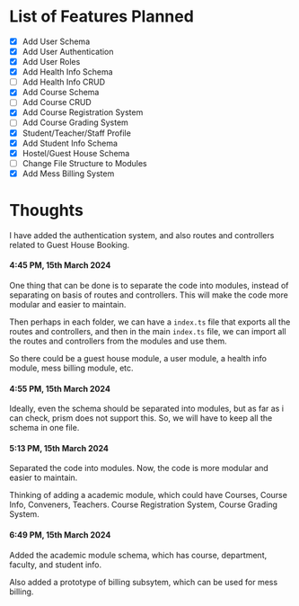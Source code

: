 # List of Features Planned

- [x] Add User Schema
- [x] Add User Authentication
- [x] Add User Roles
- [x] Add Health Info Schema
- [ ] Add Health Info CRUD
- [x] Add Course Schema
- [ ] Add Course CRUD
- [x] Add Course Registration System
- [ ] Add Course Grading System
- [x] Student/Teacher/Staff Profile
- [x] Add Student Info Schema
- [x] Hostel/Guest House Schema
- [ ] Change File Structure to Modules
- [x] Add Mess Billing System

# Thoughts

I have added the authentication system, and also routes and controllers related to Guest House Booking.

#### 4:45 PM, 15th March 2024
One thing that can be done is to separate the code into modules, instead of separating on basis of routes and controllers. This will make the code more modular and easier to maintain.

Then perhaps in each folder, we can have a `index.ts` file that exports all the routes and controllers, and then in the main `index.ts` file, we can import all the routes and controllers from the modules and use them.

So there could be a guest house module, a user module, a health info module, mess billing module, etc.

#### 4:55 PM, 15th March 2024
Ideally, even the schema should be separated into modules, but as far as i can check, prism does not support this. So, we will have to keep all the schema in one file.

#### 5:13 PM, 15th March 2024
Separated the code into modules. Now, the code is more modular and easier to maintain.

Thinking of adding a academic module, which could have Courses, Course Info, Conveners, Teachers.
Course Registration System, Course Grading System.

#### 6:49 PM, 15th March 2024
Added the academic module schema, which has course, department, faculty, and student info.

Also added a prototype of billing subsytem, which can be used for mess billing.